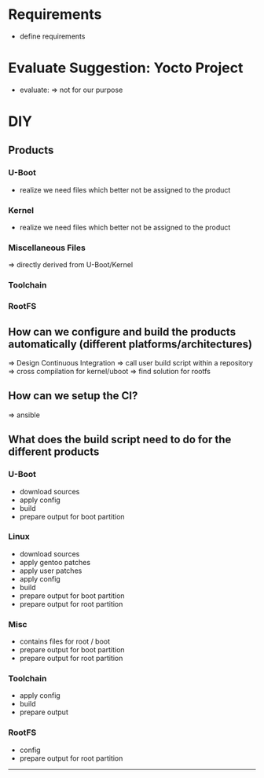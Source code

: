 # Requirements
- define requirements

# Evaluate Suggestion: Yocto Project
- evaluate: => not for our purpose

# DIY

## Products

### U-Boot
- realize we need files which better not be assigned to the product
### Kernel
- realize we need files which better not be assigned to the product

### Miscellaneous Files
=> directly derived from U-Boot/Kernel 

### Toolchain

### RootFS

## How can we configure and build the products automatically (different platforms/architectures)
=> Design Continuous Integration
=> call user build script within a repository
=> cross compilation for kernel/uboot
=> find solution for rootfs

## How can we setup the CI?
=> ansible

## What does the build script need to do for the different products

### U-Boot
- download sources
- apply config
- build
- prepare output for boot partition 

### Linux
- download sources
- apply gentoo patches
- apply user patches
- apply config
- build
- prepare output for boot partition
- prepare output for root partition

### Misc
- contains files for root / boot
- prepare output for boot partition
- prepare output for root partition

### Toolchain
- apply config
- build
- prepare output

### RootFS
- config 
- prepare output for root partition

---


